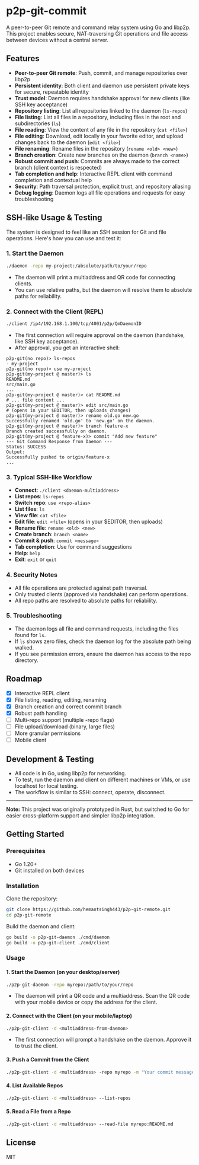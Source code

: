 # p2p-git-commit

A peer-to-peer Git remote and command relay system using Go and libp2p. This project enables secure, NAT-traversing Git operations and file access between devices without a central server.

## Features

- **Peer-to-peer Git remote**: Push, commit, and manage repositories over libp2p
- **Persistent identity**: Both client and daemon use persistent private keys for secure, repeatable identity
- **Trust model**: Daemon requires handshake approval for new clients (like SSH key acceptance)
- **Repository listing**: List all repositories linked to the daemon (`ls-repos`)
- **File listing**: List all files in a repository, including files in the root and subdirectories (`ls`)
- **File reading**: View the content of any file in the repository (`cat <file>`) 
- **File editing**: Download, edit locally in your favorite editor, and upload changes back to the daemon (`edit <file>`) 
- **File renaming**: Rename files in the repository (`rename <old> <new>`) 
- **Branch creation**: Create new branches on the daemon (`branch <name>`) 
- **Robust commit and push**: Commits are always made to the correct branch (client context is respected)
- **Tab completion and help**: Interactive REPL client with command completion and contextual help
- **Security**: Path traversal protection, explicit trust, and repository aliasing
- **Debug logging**: Daemon logs all file operations and requests for easy troubleshooting

## SSH-like Usage & Testing

The system is designed to feel like an SSH session for Git and file operations. Here's how you can use and test it:

### 1. Start the Daemon

```sh
./daemon -repo my-project:/absolute/path/to/your/repo
```
- The daemon will print a multiaddress and QR code for connecting clients.
- You can use relative paths, but the daemon will resolve them to absolute paths for reliability.

### 2. Connect with the Client (REPL)

```sh
./client /ip4/192.168.1.100/tcp/4001/p2p/QmDaemonID
```
- The first connection will require approval on the daemon (handshake, like SSH key acceptance).
- After approval, you get an interactive shell:

```
p2p-git(no repo)> ls-repos
- my-project
p2p-git(no repo)> use my-project
p2p-git(my-project @ master)> ls
README.md
src/main.go
...
p2p-git(my-project @ master)> cat README.md
# ... file content ...
p2p-git(my-project @ master)> edit src/main.go
# (opens in your $EDITOR, then uploads changes)
p2p-git(my-project @ master)> rename old.go new.go
Successfully renamed 'old.go' to 'new.go' on the daemon.
p2p-git(my-project @ master)> branch feature-x
Branch created successfully on daemon.
p2p-git(my-project @ feature-x)> commit "Add new feature"
--- Git Command Response from Daemon ---
Status: SUCCESS
Output:
Successfully pushed to origin/feature-x
...
```

### 3. Typical SSH-like Workflow

- **Connect**: `./client <daemon-multiaddress>`
- **List repos**: `ls-repos`
- **Switch repo**: `use <repo-alias>`
- **List files**: `ls`
- **View file**: `cat <file>`
- **Edit file**: `edit <file>` (opens in your $EDITOR, then uploads)
- **Rename file**: `rename <old> <new>`
- **Create branch**: `branch <name>`
- **Commit & push**: `commit <message>`
- **Tab completion**: Use <TAB> for command suggestions
- **Help**: `help`
- **Exit**: `exit` or `quit`

### 4. Security Notes
- All file operations are protected against path traversal.
- Only trusted clients (approved via handshake) can perform operations.
- All repo paths are resolved to absolute paths for reliability.

### 5. Troubleshooting
- The daemon logs all file and command requests, including the files found for `ls`.
- If `ls` shows zero files, check the daemon log for the absolute path being walked.
- If you see permission errors, ensure the daemon has access to the repo directory.

## Roadmap
- [x] Interactive REPL client
- [x] File listing, reading, editing, renaming
- [x] Branch creation and correct commit branch
- [x] Robust path handling
- [ ] Multi-repo support (multiple -repo flags)
- [ ] File upload/download (binary, large files)
- [ ] More granular permissions
- [ ] Mobile client

## Development & Testing
- All code is in Go, using libp2p for networking.
- To test, run the daemon and client on different machines or VMs, or use localhost for local testing.
- The workflow is similar to SSH: connect, operate, disconnect.

---

**Note:** This project was originally prototyped in Rust, but switched to Go for easier cross-platform support and simpler libp2p integration.

## Getting Started

### Prerequisites
- Go 1.20+
- Git installed on both devices

### Installation
Clone the repository:
```sh
git clone https://github.com/hemantsingh443/p2p-git-remote.git
cd p2p-git-remote
```
Build the daemon and client:
```sh
go build -o p2p-git-daemon ./cmd/daemon
go build -o p2p-git-client ./cmd/client
```

### Usage
#### 1. Start the Daemon (on your desktop/server)
```sh
./p2p-git-daemon -repo myrepo:/path/to/your/repo
```
- The daemon will print a QR code and a multiaddress. Scan the QR code with your mobile device or copy the address for the client.

#### 2. Connect with the Client (on your mobile/laptop)
```sh
./p2p-git-client -d <multiaddress-from-daemon>
```
- The first connection will prompt a handshake on the daemon. Approve it to trust the client.

#### 3. Push a Commit from the Client
```sh
./p2p-git-client -d <multiaddress> -repo myrepo -m "Your commit message" -b main
```

#### 4. List Available Repos
```sh
./p2p-git-client -d <multiaddress> --list-repos
```

#### 5. Read a File from a Repo
```sh
./p2p-git-client -d <multiaddress> --read-file myrepo:README.md
```

## License
MIT 